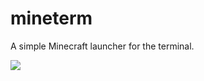# mineterm
A simple Minecraft launcher for the terminal.

![](https://user-images.githubusercontent.com/86132148/236665202-db84df74-ed29-43f8-9031-fb76261c886d.png)
